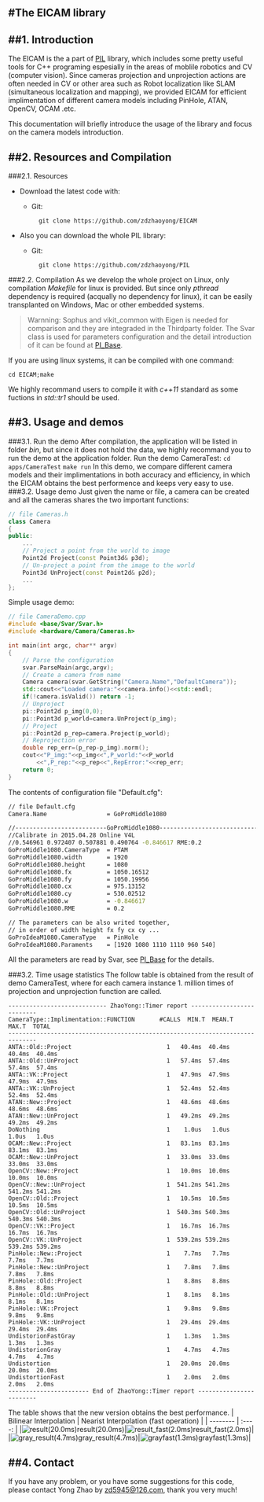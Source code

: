 #The EICAM library
------------------------------------------------------------------------------

##1. Introduction
------------------------------------------------------------------------------
The EICAM is the a part of [PIL](https://github.com/zdzhaoyong/PIL) library, which includes some pretty useful tools for C++ programing espesially in the areas of moblile robotics and CV (computer vision). Since cameras projection and unprojection actions are often needed in CV or other area such as Robot localization like SLAM (simultaneous localization and mapping), we provided EICAM for efficient implimentation of different camera models including PinHole, ATAN, OpenCV, OCAM .etc.

This documentation will briefly introduce the usage of the library and focus on the camera models introduction.

##2. Resources and Compilation
------------------------------------------------------------------------------
###2.1. Resources
  * Download the latest code with: 
    * Git: 
    
            git clone https://github.com/zdzhaoyong/EICAM
  * Also you can download the whole PIL library: 
    * Git: 
    
            git clone https://github.com/zdzhaoyong/PIL

###2.2. Compilation
As we develop the whole project on Linux, only compilation *Makefile* for linux is provided. But since only *pthread* dependency is required (acqually no dependency for linux), it can be easily transplanted on Windows, Mac or other embedded systems.
> Warnning: Sophus and vikit_common with Eigen is needed for comparison and they are integraded in the Thirdparty folder. The Svar class is used for parameters configuration and the detail introduction of it can be found at  [PI_Base](http://zhaoyong.adv-ci.com/pibase/).

If you are using linux systems, it can be compiled with one command:

    cd EICAM;make

We highly recommand users to compile it with *c++11* standard as some fuctions in *std::tr1* should be used.


##3. Usage and demos
------------------------------------------------------------------------------
###3.1. Run the demo
After compilation, the application will be listed in folder *bin*, but since it does not hold the data, we highly recommand you to run the demo at the application folder.
Run the demo CameraTest:
`cd apps/CameraTest`
`make run`
In this demo, we compare different camera models and their implimentations in both accuracy and efficiency, in which the EICAM obtains the best performence and keeps very easy to use. 
###3.2. Usage demo
Just given the name or file, a camera can be created and all the cameras shares the two important functions: 
```cpp
// file Cameras.h
class Camera
{
public: 
    ...
    // Project a point from the world to image
    Point2d Project(const Point3d& p3d);
    // Un-project a point from the image to the world
    Point3d UnProject(const Point2d& p2d);
    ...
};
```
Simple usage demo:
```cpp
// file CameraDemo.cpp
#include <base/Svar/Svar.h>
#include <hardware/Camera/Cameras.h>

int main(int argc, char** argv)
{
    // Parse the configuration
    svar.ParseMain(argc,argv);
    // Create a camera from name
    Camera camera(svar.GetString("Camera.Name","DefaultCamera"));
    std::cout<<"Loaded camera:"<<camera.info()<<std::endl;
    if(!camera.isValid()) return -1;
    // Unproject 
    pi::Point2d p_img(0,0);
    pi::Point3d p_world=camera.UnProject(p_img);
    // Project
    pi::Point2d p_rep=camera.Project(p_world);
    // Reprojection error
    double rep_err=(p_rep-p_img).norm();
    cout<<"P_img:"<<p_img<<",P_world:"<<P_world
        <<",P_rep:"<<p_rep<<",RepError:"<<rep_err;
    return 0;
}
```
The contents of configuration file "Default.cfg":
```bash
// file Default.cfg
Camera.Name                 = GoProMiddle1080

//--------------------------GoProMiddle1080-------------------------------------
//Calibrate in 2015.04.28 Online V4L
//0.546961 0.972407 0.507881 0.490764 -0.846617 RME:0.2
GoProMiddle1080.CameraType  = PTAM
GoProMiddle1080.width       = 1920
GoProMiddle1080.height      = 1080
GoProMiddle1080.fx          = 1050.16512
GoProMiddle1080.fy          = 1050.19956
GoProMiddle1080.cx          = 975.13152
GoProMiddle1080.cy          = 530.02512
GoProMiddle1080.w           = -0.846617
GoProMiddle1080.RME         = 0.2

// The parameters can be also writed together, 
// in order of width height fx fy cx cy ...
GoProIdeaM1080.CameraType   = PinHole
GoProIdeaM1080.Paraments    = [1920 1080 1110 1110 960 540]
```
All the parameters are read by Svar, see [PI_Base](http://zhaoyong.adv-ci.com/pibase/) for the details.

###3.2. Time usage statistics
The follow table is obtained from the result of demo CameraTest, where for each camera instance 1. million times of projection and unprojection function are called. 
```
---------------------------- ZhaoYong::Timer report --------------------------
CameraType::Implimentation::FUNCTION       #CALLS  MIN.T  MEAN.T  MAX.T  TOTAL 
------------------------------------------------------------------------------
ANTA::Old::Project                           1   40.4ms  40.4ms  40.4ms  40.4ms
ANTA::Old::UnProject                         1   57.4ms  57.4ms  57.4ms  57.4ms
ANTA::VK::Project                            1   47.9ms  47.9ms  47.9ms  47.9ms
ANTA::VK::UnProject                          1   52.4ms  52.4ms  52.4ms  52.4ms
ATAN::New::Project                           1   48.6ms  48.6ms  48.6ms  48.6ms
ATAN::New::UnProject                         1   49.2ms  49.2ms  49.2ms  49.2ms
DoNothing                                    1    1.0us   1.0us   1.0us   1.0us
OCAM::New::Project                           1   83.1ms  83.1ms  83.1ms  83.1ms
OCAM::New::UnProject                         1   33.0ms  33.0ms  33.0ms  33.0ms
OpenCV::New::Project                         1   10.0ms  10.0ms  10.0ms  10.0ms
OpenCV::New::UnProject                       1  541.2ms 541.2ms 541.2ms 541.2ms
OpenCV::Old::Project                         1   10.5ms  10.5ms  10.5ms  10.5ms
OpenCV::Old::UnProject                       1  540.3ms 540.3ms 540.3ms 540.3ms
OpenCV::VK::Project                          1   16.7ms  16.7ms  16.7ms  16.7ms
OpenCV::VK::UnProject                        1  539.2ms 539.2ms 539.2ms 539.2ms
PinHole::New::Project                        1    7.7ms   7.7ms   7.7ms   7.7ms
PinHole::New::UnProject                      1    7.8ms   7.8ms   7.8ms   7.8ms
PinHole::Old::Project                        1    8.8ms   8.8ms   8.8ms   8.8ms
PinHole::Old::UnProject                      1    8.1ms   8.1ms   8.1ms   8.1ms
PinHole::VK::Project                         1    9.8ms   9.8ms   9.8ms   9.8ms
PinHole::VK::UnProject                       1   29.4ms  29.4ms  29.4ms  29.4ms
UndistorionFastGray                          1    1.3ms   1.3ms   1.3ms   1.3ms
UndistorionGray                              1    4.7ms   4.7ms   4.7ms   4.7ms
Undistortion                                 1   20.0ms  20.0ms  20.0ms  20.0ms
UndistortionFast                             1    2.0ms   2.0ms   2.0ms   2.0ms
----------------------- End of ZhaoYong::Timer report ------------------------
```
The table shows that the new version obtains the best performance.
| Bilinear Interpolation   | Nearist Interpolation (fast operation)  |
| --------   | :----:  |
|![result(20.0ms)](./apps/CameraTest/result.jpg)result(20.0ms)|![result_fast(2.0ms)](./apps/CameraTest/result_fast.jpg)result_fast(2.0ms)|
|![gray_result(4.7ms)](./apps/CameraTest/gray_result.jpg)gray_result(4.7ms)|![grayfast(1.3ms)](./apps/CameraTest/grayfast.jpg)grayfast(1.3ms)|

##4. Contact
------------------------------------------------------------------------------
If you have any problem, or you have some suggestions for this code, 
please contact Yong Zhao by zd5945@126.com, thank you very much!
